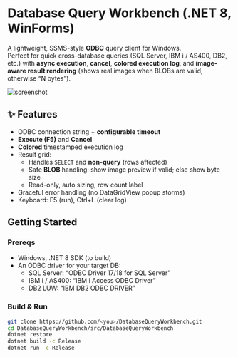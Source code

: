﻿# Database Query Workbench (.NET 8, WinForms)

A lightweight, SSMS-style **ODBC** query client for Windows.  
Perfect for quick cross-database queries (SQL Server, IBM i / AS400, DB2, etc.) with **async execution**, **cancel**, **colored execution log**, and **image-aware result rendering** (shows real images when BLOBs are valid, otherwise “N bytes”).

![screenshot](docs/images/screenshot-1.png)

## ✨ Features
- ODBC connection string + **configurable timeout**
- **Execute (F5)** and **Cancel**
- **Colored** timestamped execution log
- Result grid:
  - Handles `SELECT` and **non-query** (rows affected)
  - Safe **BLOB** handling: show image preview if valid; else show byte size
  - Read-only, auto sizing, row count label
- Graceful error handling (no DataGridView popup storms)
- Keyboard: F5 (run), Ctrl+L (clear log)

## Getting Started
### Prereqs
- Windows, .NET 8 SDK (to build)
- An ODBC driver for your target DB:
  - SQL Server: “ODBC Driver 17/18 for SQL Server”
  - IBM i / AS400: “IBM i Access ODBC Driver”
  - DB2 LUW: “IBM DB2 ODBC DRIVER”

### Build & Run
```bash
git clone https://github.com/<you>/DatabaseQueryWorkbench.git
cd DatabaseQueryWorkbench/src/DatabaseQueryWorkbench
dotnet restore
dotnet build -c Release
dotnet run -c Release

